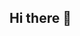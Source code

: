 ## Hi there 👋

<!--
**subhamexplore/subhamexplore** is a ✨ _special_ ✨ repository because its `README.md` (this file) appears on your GitHub profile.

Here are some ideas to get you started:

- 🌱 I’m currently learning AWS
- 💬 Ask me about React Js, Node Js, Express Js, MongoDB
- 📫 How to reach me: subhamparidamain@gmail.com
-->
